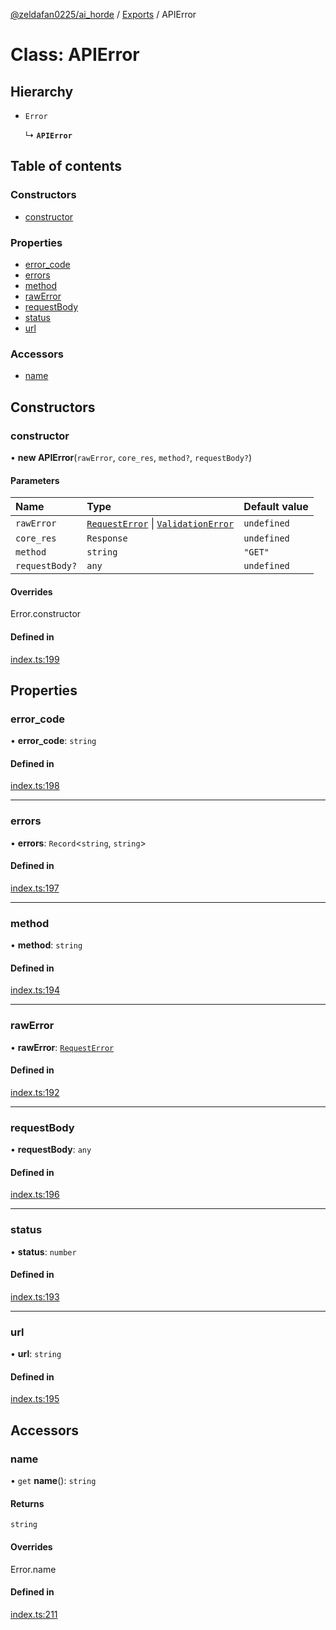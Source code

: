 [@zeldafan0225/ai_horde](../README.md) / [Exports](../modules.md) / APIError

# Class: APIError

## Hierarchy

- `Error`

  ↳ **`APIError`**

## Table of contents

### Constructors

- [constructor](APIError.md#constructor)

### Properties

- [error\_code](APIError.md#error_code)
- [errors](APIError.md#errors)
- [method](APIError.md#method)
- [rawError](APIError.md#rawerror)
- [requestBody](APIError.md#requestbody)
- [status](APIError.md#status)
- [url](APIError.md#url)

### Accessors

- [name](APIError.md#name)

## Constructors

### constructor

• **new APIError**(`rawError`, `core_res`, `method?`, `requestBody?`)

#### Parameters

| Name | Type | Default value |
| :------ | :------ | :------ |
| `rawError` | [`RequestError`](../interfaces/RequestError.md) \| [`ValidationError`](../interfaces/ValidationError.md) | `undefined` |
| `core_res` | `Response` | `undefined` |
| `method` | `string` | `"GET"` |
| `requestBody?` | `any` | `undefined` |

#### Overrides

Error.constructor

#### Defined in

[index.ts:199](https://github.com/ZeldaFan0225/ai_horde/blob/9b3ae88/index.ts#L199)

## Properties

### error\_code

• **error\_code**: `string`

#### Defined in

[index.ts:198](https://github.com/ZeldaFan0225/ai_horde/blob/9b3ae88/index.ts#L198)

___

### errors

• **errors**: `Record`<`string`, `string`\>

#### Defined in

[index.ts:197](https://github.com/ZeldaFan0225/ai_horde/blob/9b3ae88/index.ts#L197)

___

### method

• **method**: `string`

#### Defined in

[index.ts:194](https://github.com/ZeldaFan0225/ai_horde/blob/9b3ae88/index.ts#L194)

___

### rawError

• **rawError**: [`RequestError`](../interfaces/RequestError.md)

#### Defined in

[index.ts:192](https://github.com/ZeldaFan0225/ai_horde/blob/9b3ae88/index.ts#L192)

___

### requestBody

• **requestBody**: `any`

#### Defined in

[index.ts:196](https://github.com/ZeldaFan0225/ai_horde/blob/9b3ae88/index.ts#L196)

___

### status

• **status**: `number`

#### Defined in

[index.ts:193](https://github.com/ZeldaFan0225/ai_horde/blob/9b3ae88/index.ts#L193)

___

### url

• **url**: `string`

#### Defined in

[index.ts:195](https://github.com/ZeldaFan0225/ai_horde/blob/9b3ae88/index.ts#L195)

## Accessors

### name

• `get` **name**(): `string`

#### Returns

`string`

#### Overrides

Error.name

#### Defined in

[index.ts:211](https://github.com/ZeldaFan0225/ai_horde/blob/9b3ae88/index.ts#L211)
